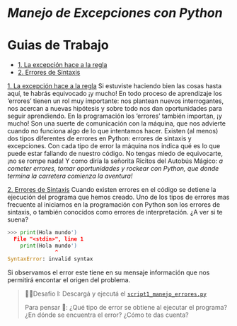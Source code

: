 # *Manejo de Excepciones con Python*

# Guias de Trabajo
* [1. La excepción hace a la regla](#1-intro)
* [2. Errores de Sintaxis](#2-sintax_error)


[1. La excepción hace a la regla](#1-intro)
Si estuviste haciendo bien las cosas hasta aquí, te habrás equivocado ¡y mucho! En todo proceso de aprendizaje los ‘errores’ tienen un rol muy importante: nos plantean nuevos interrogantes, nos acercan a nuevas hipótesis y sobre todo nos dan oportunidades para seguir aprendiendo. 
En la programación los ‘errores’ también importan, ¡y mucho! Son una suerte de comunicación con la máquina, que nos advierte cuando no funciona algo de lo que intentamos hacer.
Existen (al menos) dos tipos diferentes de errores en Python: errores de sintaxis y excepciones. Con cada tipo de error la máquina nos indica qué es lo que puede estar fallando de nuestro código. 
No tengas miedo de equivocarte, ¡no se rompe nada! Y como diría la señorita Ricitos del Autobús Mágico: _a cometer errores, tomar oportunidades y rockear con Python, que donde termina la carretera comienza la aventura!_

[2. Errores de Sintaxis](#2-sintax_error)
Cuando existen errores en el código se detiene la ejecución del programa que hemos creado. Uno de los tipos de errores mas frecuente al iniciarnos en la programación con Python son los errores de sintaxis, o también conocidos como errores de interpretación. ¿A ver si te suena?

```Python
>>> print(Hola mundo')
  File "<stdin>", line 1
    print(Hola mundo')
               ^
SyntaxError: invalid syntax
```

Si observamos el error este tiene en su mensaje información que nos permitirá encontar el origen del problema.

>
> 🧗‍♀️Desafio I: Descargá y ejecutá el [`script1_manejo_errores.py`]()
>
> Para pensar 🤔: ¿Qué tipo de error se obtiene al ejecutar el programa? ¿En dónde se encuentra el error? ¿Cómo te das cuenta? 
>

 
